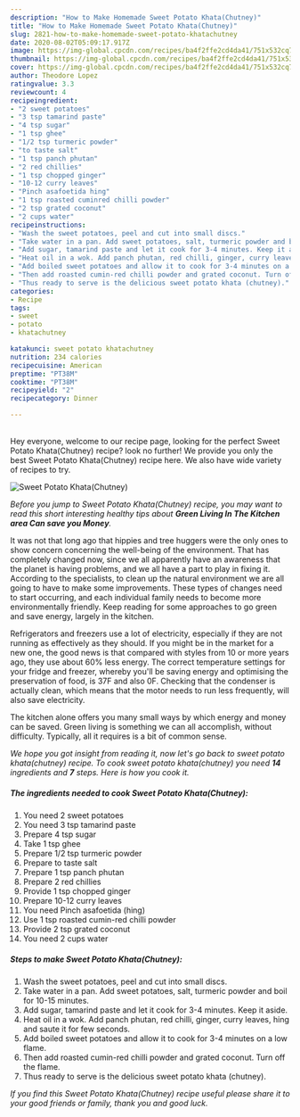 ```yaml
---
description: "How to Make Homemade Sweet Potato Khata(Chutney)"
title: "How to Make Homemade Sweet Potato Khata(Chutney)"
slug: 2821-how-to-make-homemade-sweet-potato-khatachutney
date: 2020-08-02T05:09:17.917Z
image: https://img-global.cpcdn.com/recipes/ba4f2ffe2cd4da41/751x532cq70/sweet-potato-khatachutney-recipe-main-photo.jpg
thumbnail: https://img-global.cpcdn.com/recipes/ba4f2ffe2cd4da41/751x532cq70/sweet-potato-khatachutney-recipe-main-photo.jpg
cover: https://img-global.cpcdn.com/recipes/ba4f2ffe2cd4da41/751x532cq70/sweet-potato-khatachutney-recipe-main-photo.jpg
author: Theodore Lopez
ratingvalue: 3.3
reviewcount: 4
recipeingredient:
- "2 sweet potatoes"
- "3 tsp tamarind paste"
- "4 tsp sugar"
- "1 tsp ghee"
- "1/2 tsp turmeric powder"
- "to taste salt"
- "1 tsp panch phutan"
- "2 red chillies"
- "1 tsp chopped ginger"
- "10-12 curry leaves"
- "Pinch asafoetida hing"
- "1 tsp roasted cuminred chilli powder"
- "2 tsp grated coconut"
- "2 cups water"
recipeinstructions:
- "Wash the sweet potatoes, peel and cut into small discs."
- "Take water in a pan. Add sweet potatoes, salt, turmeric powder and boil for 10-15 minutes."
- "Add sugar, tamarind paste and let it cook for 3-4 minutes. Keep it aside."
- "Heat oil in a wok. Add panch phutan, red chilli, ginger, curry leaves, hing and saute it for few seconds."
- "Add boiled sweet potatoes and allow it to cook for 3-4 minutes on a low flame."
- "Then add roasted cumin-red chilli powder and grated coconut. Turn off the flame."
- "Thus ready to serve is the delicious sweet potato khata (chutney)."
categories:
- Recipe
tags:
- sweet
- potato
- khatachutney

katakunci: sweet potato khatachutney 
nutrition: 234 calories
recipecuisine: American
preptime: "PT38M"
cooktime: "PT38M"
recipeyield: "2"
recipecategory: Dinner

---
```

<br>
Hey everyone, welcome to our recipe page, looking for the perfect Sweet Potato Khata(Chutney) recipe? look no further! We provide you only the best Sweet Potato Khata(Chutney) recipe here. We also have wide variety of recipes to try.
<br>


![Sweet Potato Khata(Chutney)](https://img-global.cpcdn.com/recipes/ba4f2ffe2cd4da41/751x532cq70/sweet-potato-khatachutney-recipe-main-photo.jpg)

<i>Before you jump to Sweet Potato Khata(Chutney) recipe, you may want to read this short interesting healthy tips about 
<strong>Green Living In The Kitchen area Can save you Money</strong>.</i>
</br>

It was not that long ago that hippies and tree huggers were the only ones to show concern concerning the well-being of the environment. That has completely changed now, since we all apparently have an awareness that the planet is having problems, and we all have a part to play in fixing it. According to the specialists, to clean up the natural environment we are all going to have to make some improvements. These types of changes need to start occurring, and each individual family needs to become more environmentally friendly. Keep reading for some approaches to go green and save energy, largely in the kitchen.

Refrigerators and freezers use a lot of electricity, especially if they are not running as effectively as they should. If you might be in the market for a new one, the good news is that compared with styles from 10 or more years ago, they use about 60% less energy. The correct temperature settings for your fridge and freezer, whereby you'll be saving energy and optimising the preservation of food, is 37F and also 0F. Checking that the condenser is actually clean, which means that the motor needs to run less frequently, will also save electricity.

The kitchen alone offers you many small ways by which energy and money can be saved. Green living is something we can all accomplish, without difficulty. Typically, all it requires is a bit of common sense.


<i>We hope you got insight from reading it, now let's go back to sweet potato khata(chutney) recipe. To cook sweet potato khata(chutney) you need <strong>14</strong> ingredients and <strong>7</strong> steps. Here is how you cook it.
</i>

##### The ingredients needed to cook Sweet Potato Khata(Chutney):

1. You need 2 sweet potatoes
1. You need 3 tsp tamarind paste
1. Prepare 4 tsp sugar
1. Take 1 tsp ghee
1. Prepare 1/2 tsp turmeric powder
1. Prepare to taste salt
1. Prepare 1 tsp panch phutan
1. Prepare 2 red chillies
1. Provide 1 tsp chopped ginger
1. Prepare 10-12 curry leaves
1. You need Pinch asafoetida (hing)
1. Use 1 tsp roasted cumin-red chilli powder
1. Provide 2 tsp grated coconut
1. You need 2 cups water


##### Steps to make Sweet Potato Khata(Chutney):

1. Wash the sweet potatoes, peel and cut into small discs.
1. Take water in a pan. Add sweet potatoes, salt, turmeric powder and boil for 10-15 minutes.
1. Add sugar, tamarind paste and let it cook for 3-4 minutes. Keep it aside.
1. Heat oil in a wok. Add panch phutan, red chilli, ginger, curry leaves, hing and saute it for few seconds.
1. Add boiled sweet potatoes and allow it to cook for 3-4 minutes on a low flame.
1. Then add roasted cumin-red chilli powder and grated coconut. Turn off the flame.
1. Thus ready to serve is the delicious sweet potato khata (chutney).


<i>If you find this Sweet Potato Khata(Chutney) recipe useful please share it to your good friends or family, thank you and good luck.</i>
